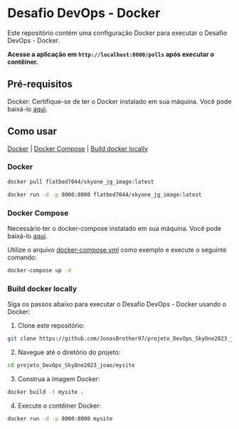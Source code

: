 # Desafio DevOps - Docker

Este repositório contém uma configuração Docker para executar o Desafio DevOps - Docker.

**Acesse a aplicação em `http://localhost:8000/polls` após executar o contêiner.**

## Pré-requisitos

Docker: Certifique-se de ter o Docker instalado em sua máquina. Você pode baixá-lo [aqui](https://www.docker.com/get-started).

## Como usar

[Docker](https://github.com/JonasBrother97/projeto_DevOps_SkyOne2023_joao/tree/main#pull-from-docker-hub) | [Docker Compose](https://github.com/JonasBrother97/projeto_DevOps_SkyOne2023_joao/tree/main#docker-compose) | [Build docker locally](https://github.com/JonasBrother97/projeto_DevOps_SkyOne2023_joao/tree/main#build-docker-locally)

### Docker

```bash
docker pull flatbed7044/skyone_jg_image:latest
```

``` bash
docker run -d -p 8000:8000 flatbed7044/skyone_jg_image:latest
```

### Docker Compose

Necessário ter o docker-compose instalado em sua máquina. Você pode baixá-lo [aqui](https://docs.docker.com/compose/install/).

Utilize o arquivo [docker-compose.yml](https://github.com/JonasBrother97/projeto_DevOps_SkyOne2023_joao/blob/main/docker-compose.yml) como exemplo e execute o seguinte comando:

```bash
docker-compose up -d
```

### Build docker locally

Siga os passos abaixo para executar o Desafio DevOps - Docker usando o Docker:

1. Clone este repositório:

```bash
git clone https://github.com/JonasBrother97/projeto_DevOps_SkyOne2023_joao.git
```

2. Navegue até o diretório do projeto:

```bash
cd projeto_DevOps_SkyOne2023_joao/mysite
```

3. Construa a imagem Docker:

```bash
docker build -t mysite .
```

4. Execute o contêiner Docker:

```bash
docker run -d -p 8000:8000 mysite
```